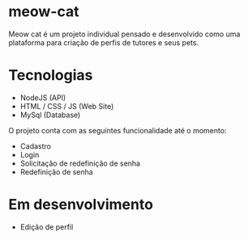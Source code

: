 # meow-cat
Meow cat é um projeto individual pensado e desenvolvido como uma plataforma para criação de perfis de tutores e seus pets.

# Tecnologias
- NodeJS (API)
- HTML / CSS / JS (Web Site)
- MySql (Database)

O projeto conta com as seguintes funcionalidade até o momento:
 - Cadastro
 - Login
 - Solicitação de redefinição de senha
 - Redefinição de senha


# Em desenvolvimento
 - Edição de perfil

